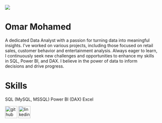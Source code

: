 ![](https://t3.ftcdn.net/jpg/07/11/26/60/360_F_711266053_vk4mgNhKyUXqFgxEuQ8xOQkKQ03fg7Vj.jpg)

# Omar Mohamed

A dedicated Data Analyst with a passion for turning data into meaningful insights. I've worked on various projects, including those focused on retail sales, customer behavior and entertainment analysis. Always eager to learn, I continuously seek new challenges and opportunities to enhance my skills in SQL, Power BI, and DAX. I believe in the power of data to inform decisions and drive progress.

# Skills
SQL (MySQL, MSSQL)
Power BI (DAX)
Excel



[<img src='https://cdn.jsdelivr.net/npm/simple-icons@3.0.1/icons/github.svg' alt='github' height='40'>](https://github.com/omar-mohamed11)  [<img src='https://cdn.jsdelivr.net/npm/simple-icons@3.0.1/icons/linkedin.svg' alt='linkedin' height='40'>](https://www.linkedin.com/in/https://www.linkedin.com/in/omar-mohamed1111//)  

